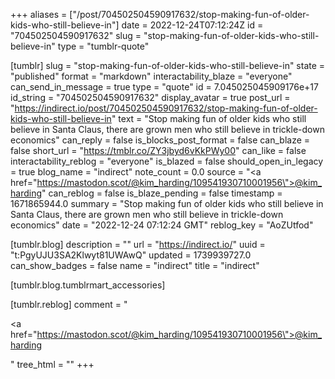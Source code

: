 +++
aliases = ["/post/704502504590917632/stop-making-fun-of-older-kids-who-still-believe-in"]
date = 2022-12-24T07:12:24Z
id = "704502504590917632"
slug = "stop-making-fun-of-older-kids-who-still-believe-in"
type = "tumblr-quote"

[tumblr]
slug = "stop-making-fun-of-older-kids-who-still-believe-in"
state = "published"
format = "markdown"
interactability_blaze = "everyone"
can_send_in_message = true
type = "quote"
id = 7.045025045909176e+17
id_string = "704502504590917632"
display_avatar = true
post_url = "https://indirect.io/post/704502504590917632/stop-making-fun-of-older-kids-who-still-believe-in"
text = "Stop making fun of older kids who still believe in Santa Claus, there are grown men who still believe in trickle-down economics"
can_reply = false
is_blocks_post_format = false
can_blaze = false
short_url = "https://tmblr.co/ZY3jbyd6vKkPWy00"
can_like = false
interactability_reblog = "everyone"
is_blazed = false
should_open_in_legacy = true
blog_name = "indirect"
note_count = 0.0
source = "<a href=\"https://mastodon.scot/@kim_harding/109541930710001956\">@kim_harding</a>"
can_reblog = false
is_blaze_pending = false
timestamp = 1671865944.0
summary = "Stop making fun of older kids who still believe in Santa Claus, there are grown men who still believe in trickle-down economics"
date = "2022-12-24 07:12:24 GMT"
reblog_key = "AoZUtfod"

[tumblr.blog]
description = ""
url = "https://indirect.io/"
uuid = "t:PgyUJU3SA2Klwyt81UWAwQ"
updated = 1739939727.0
can_show_badges = false
name = "indirect"
title = "indirect"

[tumblr.blog.tumblrmart_accessories]

[tumblr.reblog]
comment = "<p><a href=\"https://mastodon.scot/@kim_harding/109541930710001956\">@kim_harding</a></p>"
tree_html = ""
+++
